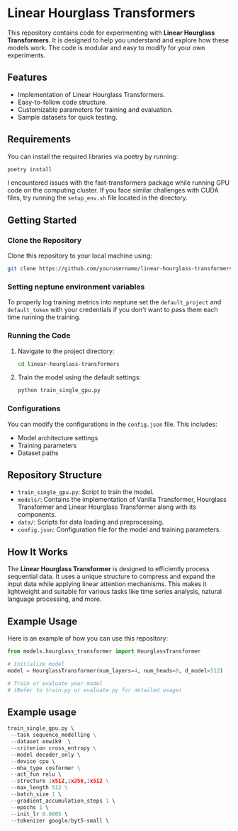 # Linear Hourglass Transformers

This repository contains code for experimenting with **Linear Hourglass Transformers**. It is designed to help you understand and explore how these models work. The code is modular and easy to modify for your own experiments.

## Features

- Implementation of Linear Hourglass Transformers.
- Easy-to-follow code structure.
- Customizable parameters for training and evaluation.
- Sample datasets for quick testing.

## Requirements

You can install the required libraries via poetry by running:

```bash
poetry install
```

I encountered issues with the fast-transformers package while running GPU code on the computing cluster. If you face similar challenges with CUDA files, try running the `setup_env.sh` file located in the directory.

## Getting Started

### Clone the Repository

Clone this repository to your local machine using:

```bash
git clone https://github.com/yourusername/linear-hourglass-transformers.git
```

### Setting neptune environment variables

To properly log training metrics into neptune set the `default_project` and `default_token` with your credentials if you don't want to pass them each time running the training.

### Running the Code

1. Navigate to the project directory:
   
   ```bash
   cd linear-hourglass-transformers
   ```

2. Train the model using the default settings:

   ```bash
   python train_single_gpu.py
   ```

### Configurations

You can modify the configurations in the `config.json` file. This includes:

- Model architecture settings
- Training parameters
- Dataset paths

## Repository Structure

- `train_single_gpu.py`: Script to train the model.
- `models/`: Contains the implementation of Vanilla Transformer, Hourglass Transformer and Linear Hourglass Transformer along with its components.
- `data/`: Scripts for data loading and preprocessing.
- `config.json`: Configuration file for the model and training parameters.

## How It Works

The **Linear Hourglass Transformer** is designed to efficiently process sequential data. It uses a unique structure to compress and expand the input data while applying linear attention mechanisms. This makes it lightweight and suitable for various tasks like time series analysis, natural language processing, and more.

## Example Usage

Here is an example of how you can use this repository:

```python
from models.hourglass_transformer import HourglassTransformer

# Initialize model
model = HourglassTransformer(num_layers=4, num_heads=8, d_model=512)

# Train or evaluate your model
# (Refer to train.py or evaluate.py for detailed usage)
```

## Example usage

```python
train_single_gpu.py \                                                                                                    
 --task sequence_modelling \
 --dataset enwik9  \   
 --criterion cross_entropy \
 --model decoder_only \         
 --device cpu \    
 --mha_type cosformer \
 --act_fun relu \                 
 --structure 1x512,1x256,1x512 \
 --max_length 512 \
 --batch_size 1 \               
 --gradient_accumulation_steps 1 \       
 --epochs 1 \                          
 --init_lr 0.0005 \                       
 --tokenizer google/byt5-small \        
```
